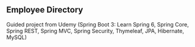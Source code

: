 ## Employee Directory
Guided project from Udemy (Spring Boot 3: Learn Spring 6, Spring Core, Spring REST, Spring MVC, Spring Security, Thymeleaf, JPA, Hibernate, MySQL)

